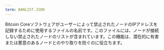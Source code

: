 ```yaml
---
term: BANLIST.JSON
---
```


Bitcoin Coreソフトウェアがユーザーによって禁止されたノードのIPアドレスを記録するために使用するファイルの名前です。このファイルには、ノードが接続しない禁止されたノードのリストが含まれています。この機能は、潜在的に有害または悪意のあるノードとのやり取りを防ぐのに役立ちます。